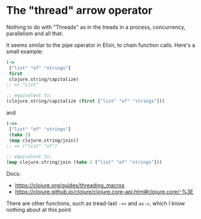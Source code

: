 # The "thread" arrow operator

Nothing to do with "Threads" as in the treads in a process, concurrency,
parallelism and all that.

It seems similar to the pipe operator in Elixir, to chain function calls.
Here's a small example:

```clojure
(->
 ["list" "of" "strings"]
 first
 clojure.string/capitalize)
;; => "List"

;; equivalent to:
(clojure.string/capitalize (first ["list" "of" "strings"]))
```

and 

```clojure
(->>
 ["list" "of" "strings"]
 (take 2)
 (map clojure.string/join))
;; => ("list" "of")

;; equivalent to:
(map clojure.string/join (take 2 ["list" "of" "strings"]))
```

Docs:
- https://clojure.org/guides/threading_macros
- https://clojure.github.io/clojure/clojure.core-api.html#clojure.core/-%3E

There are other functions, such as tread-last `->>` and `as->`, which I know
nothing about at this point
